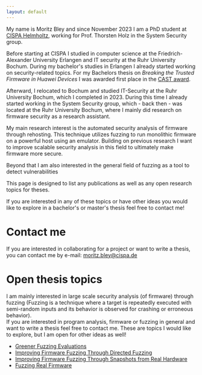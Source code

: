 ```yaml
---
layout: default
---
```


My name is Moritz Bley and since November 2023 I am a PhD student at [CISPA Helmholtz](https://cispa.de/en), working for Prof. Thorsten Holz in the System Security group.  

Before starting at CISPA I studied in computer science at the Friedrich-Alexander University Erlangen and IT security at the Ruhr University Bochum. During my bachelor's studies in Erlangen I already started working on security-related topics. For my Bachelors thesis on _Breaking the Trusted Firmware in Huawei Devices_ I was awarded first place in the [CAST award](https://www.cs1.tf.fau.de/2020/11/26/germanys-best-bachelors-thesis-in-it-security-moritz-bley-receives-cast-award-2020/).  

Afterward, I relocated to Bochum and studied IT-Security at the Ruhr University Bochum, which I completed in 2023. During this time I already started working in the System Security group, which - back then - was located at the Ruhr University Bochum, where I mainly did research on firmware security as a research assistant. 

My main research interest is the automated security analysis of firmware through rehosting. This technique utilizes fuzzing to run monolithic firmware on a powerful host using an emulator. Building on previous research I want to improve scalable security analysis in this field to ultimately make firmware more secure.

Beyond that I am also interested in the general field of fuzzing as a tool to detect vulnerabilities


This page is designed to list any publications as well as any open research topics for theses.  

If you are interested in any of these topics or have other ideas you would like to explore in a bachelor's or master's thesis feel free to contact me!

# Contact me 
If you are interested in collaborating for a project or want to write a thesis, you can contact me by e-mail: moritz.bley@cispa.de


# Open thesis topics
I am mainly interested in large scale security analysis (of firmware) through fuzzing (Fuzzing is a technique where a target is repeatedly executed with semi-random inputs and its behavior is observed for crashing or erroneous behavior).  
If you are interested in program analysis, firmware or fuzzing in general and want to write a thesis feel free to contact me. These are topics I would like to explore, but I am open for other ideas as well!

- [Greener Fuzzing Evaluations](./greener_fuzzing.html)
- [Improving Firmware Fuzzing Through Directed Fuzzing](./directed_fuzzing.md)
- [Improving Firmware Fuzzing Through Snapshots from Real Hardware](hardware-snap.md)
- [Fuzzing Real Firmware](./fuzzing_specific.html)



<!---
Text can be **bold**, _italic_, or ~~strikethrough~~.

[Link to another page](./another-page.html).

There should be whitespace between paragraphs.

There should be whitespace between paragraphs. We recommend including a README, or a file with information about your project.

# Header 1

This is a normal paragraph following a header. GitHub is a code hosting platform for version control and collaboration. It lets you and others work together on projects from anywhere.

## Header 2

> This is a blockquote following a header.
>
> When something is important enough, you do it even if the odds are not in your favor.

### Header 3

```js
// Javascript code with syntax highlighting.
var fun = function lang(l) {
  dateformat.i18n = require('./lang/' + l)
  return true;
}
```

```ruby
# Ruby code with syntax highlighting
GitHubPages::Dependencies.gems.each do |gem, version|
  s.add_dependency(gem, "= #{version}")
end
```

#### Header 4

*   This is an unordered list following a header.
*   This is an unordered list following a header.
*   This is an unordered list following a header.

##### Header 5

1.  This is an ordered list following a header.
2.  This is an ordered list following a header.
3.  This is an ordered list following a header.

###### Header 6

| head1        | head two          | three |
|:-------------|:------------------|:------|
| ok           | good swedish fish | nice  |
| out of stock | good and plenty   | nice  |
| ok           | good `oreos`      | hmm   |
| ok           | good `zoute` drop | yumm  |

### There's a horizontal rule below this.

* * *

### Here is an unordered list:

*   Item foo
*   Item bar
*   Item baz
*   Item zip

### And an ordered list:

1.  Item one
1.  Item two
1.  Item three
1.  Item four

### And a nested list:

- level 1 item
  - level 2 item
  - level 2 item
    - level 3 item
    - level 3 item
- level 1 item
  - level 2 item
  - level 2 item
  - level 2 item
- level 1 item
  - level 2 item
  - level 2 item
- level 1 item

### Small image

![Octocat](https://github.githubassets.com/images/icons/emoji/octocat.png)

### Large image

![Branching](https://guides.github.com/activities/hello-world/branching.png)


### Definition lists can be used with HTML syntax.

<dl>
<dt>Name</dt>
<dd>Godzilla</dd>
<dt>Born</dt>
<dd>1952</dd>
<dt>Birthplace</dt>
<dd>Japan</dd>
<dt>Color</dt>
<dd>Green</dd>
</dl>

```
Long, single-line code blocks should not wrap. They should horizontally scroll if they are too long. This line should be long enough to demonstrate this.
```

```
The final element.
```
-->
